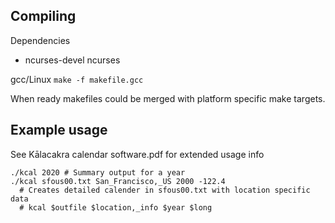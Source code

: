 
## Compiling 

Dependencies 
 * ncurses-devel ncurses 

gcc/Linux ```make -f makefile.gcc```

When ready  makefiles could be merged with platform specific make targets.

## Example usage 

See Kālacakra calendar software.pdf for extended usage info

```
./kcal 2020 # Summary output for a year
./kcal sfous00.txt San_Francisco,_US 2000 -122.4 
  # Creates detailed calender in sfous00.txt with location specific data
  # kcal $outfile $location,_info $year $long
```
